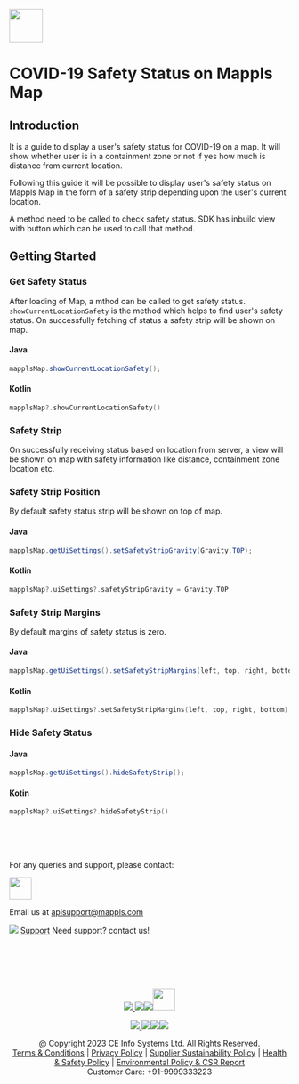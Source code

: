 
[<img src="https://about.mappls.com/images/mappls-b-logo.svg" height="60"/> </p>](https://www.mapmyindia.com/api)

# COVID-19 Safety Status on Mappls Map

## Introduction

It is a guide to display a user's safety status for COVID-19 on a map. It will show whether user is in a containment zone or not if yes how much is distance from current location.

Following this guide it will be possible to display user's safety status on Mappls Map  in the form of a safety strip depending upon the user's current location.

A method need to be called to check safety status. SDK has inbuild view with button which can be used to call that method.


## Getting Started

### Get Safety Status

After loading of Map, a mthod can be called to get safety status.  `showCurrentLocationSafety`  is the method which helps to find user's safety status. On successfully fetching of status a safety strip will be shown on map.

#### Java
~~~java
mapplsMap.showCurrentLocationSafety();
~~~

#### Kotlin
~~~kotlin
mapplsMap?.showCurrentLocationSafety()
~~~


### Safety Strip

On successfully receiving status based on location from server, a view will be shown on map with safety information like distance, containment zone location etc.

### Safety Strip Position

By default safety status strip will be shown on top of map.

#### Java
~~~java
mapplsMap.getUiSettings().setSafetyStripGravity(Gravity.TOP);
~~~

#### Kotlin
~~~kotlin
mapplsMap?.uiSettings?.safetyStripGravity = Gravity.TOP
~~~
### Safety Strip Margins
By default margins of safety status is zero.

#### Java
~~~java
mapplsMap.getUiSettings().setSafetyStripMargins(left, top, right, bottom);
~~~

#### Kotlin
~~~kotlin
mapplsMap?.uiSettings?.setSafetyStripMargins(left, top, right, bottom)
~~~
### Hide Safety Status

#### Java
~~~java
mapplsMap.getUiSettings().hideSafetyStrip();
~~~
#### Kotin
~~~kotlin
mapplsMap?.uiSettings?.hideSafetyStrip()
~~~

<br><br><br>

For any queries and support, please contact: 

[<img src="https://about.mappls.com/images/mappls-logo.svg" height="40"/> </p>](https://about.mappls.com/api/)
Email us at [apisupport@mappls.com](mailto:apisupport@mappls.com)


![](https://www.mapmyindia.com/api/img/icons/support.png)
[Support](https://about.mappls.com/contact/)
Need support? contact us!

<br></br>
<br></br>

[<p align="center"> <img src="https://www.mapmyindia.com/api/img/icons/stack-overflow.png"/> ](https://stackoverflow.com/questions/tagged/mappls-api)[![](https://www.mapmyindia.com/api/img/icons/blog.png)](https://about.mappls.com/blog/)[![](https://www.mapmyindia.com/api/img/icons/gethub.png)](https://github.com/Mappls-api)[<img src="https://mmi-api-team.s3.ap-south-1.amazonaws.com/API-Team/npm-logo.one-third%5B1%5D.png" height="40"/> </p>](https://www.npmjs.com/org/mapmyindia) 



[<p align="center"> <img src="https://www.mapmyindia.com/june-newsletter/icon4.png"/> ](https://www.facebook.com/Mapplsofficial)[![](https://www.mapmyindia.com/june-newsletter/icon2.png)](https://twitter.com/mappls)[![](https://www.mapmyindia.com/newsletter/2017/aug/llinkedin.png)](https://www.linkedin.com/company/mappls/)[![](https://www.mapmyindia.com/june-newsletter/icon3.png)](https://www.youtube.com/channel/UCAWvWsh-dZLLeUU7_J9HiOA)




<div align="center">@ Copyright 2023 CE Info Systems Ltd. All Rights Reserved.</div>

<div align="center"> <a href="https://about.mappls.com/api/terms-&-conditions">Terms & Conditions</a> | <a href="https://about.mappls.com/about/privacy-policy">Privacy Policy</a> | <a href="https://about.mappls.com/pdf/mapmyIndia-sustainability-policy-healt-labour-rules-supplir-sustainability.pdf">Supplier Sustainability Policy</a> | <a href="https://about.mappls.com/pdf/Health-Safety-Management.pdf">Health & Safety Policy</a> | <a href="https://about.mappls.com/pdf/Environment-Sustainability-Policy-CSR-Report.pdf">Environmental Policy & CSR Report</a>

<div align="center">Customer Care: +91-9999333223</div>
